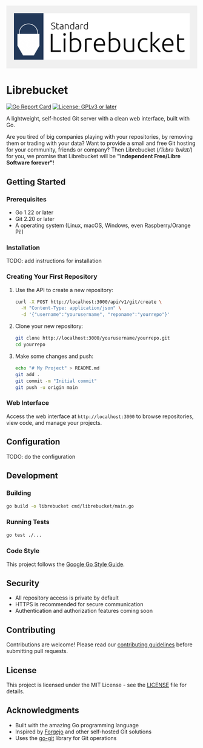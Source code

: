 <div style="background: #f0f0f0; padding: 20px; display: inline-block;">
   <img src="./docs/images/new-librebucket-logo.svg">
</div>

# Librebucket

[![Go Report Card](https://goreportcard.com/badge/github.com/standard-group/librebucket)](https://goreportcard.com/report/github.com/standard-group/librebucket) 
[![License: GPLv3 or later](https://img.shields.io/badge/License-GPLv3-yellow.svg)](https://opensource.org/license/gpl-3-0)

A lightweight, self-hosted Git server with a clean web interface, built with Go.

Are you tired of big companies playing with your repositories, by removing them or trading with your data? Want to provide a small and free Git hosting for your community, friends or company? Then Librebucket (*/ˈliːbrə ˈbʌkɪt/*) for you, we promise that Librebucket will be **"independent Free/Libre Software forever"**!

## Getting Started

### Prerequisites

- Go 1.22 or later
- Git 2.20 or later
- A operating system (Linux, macOS, Windows, even Raspberry/Orange Pi!)

### Installation

TODO: add instructions for installation

### Creating Your First Repository

1. Use the API to create a new repository:

   ```bash
   curl -X POST http://localhost:3000/api/v1/git/create \
     -H "Content-Type: application/json" \
     -d '{"username":"yourusername", "reponame":"yourrepo"}'
   ```

2. Clone your new repository:

   ```bash
   git clone http://localhost:3000/yourusername/yourrepo.git
   cd yourrepo
   ```

3. Make some changes and push:

   ```bash
   echo "# My Project" > README.md
   git add .
   git commit -m "Initial commit"
   git push -u origin main
   ```

### Web Interface

Access the web interface at `http://localhost:3000` to browse repositories, view code, and manage your projects.

## Configuration

TODO: do the configuration

## Development

### Building

```bash
go build -o librebucket cmd/librebucket/main.go
```

### Running Tests

```bash
go test ./...
```

### Code Style

This project follows the [Google Go Style Guide](https://google.github.io/styleguide/go/).

## Security

- All repository access is private by default
- HTTPS is recommended for secure communication
- Authentication and authorization features coming soon

## Contributing

Contributions are welcome! Please read our [contributing guidelines](CONTRIBUTING.md) before submitting pull requests.

## License

This project is licensed under the MIT License - see the [LICENSE](LICENSE) file for details.

## Acknowledgments

- Built with the amazing Go programming language
- Inspired by [Forgejo](https://codeberg.org/forgejo/forgejo) and other self-hosted Git solutions
- Uses the [go-git](https://github.com/go-git/go-git) library for Git operations
